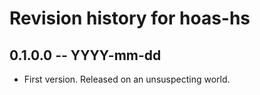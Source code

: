 # Revision history for hoas-hs

## 0.1.0.0 -- YYYY-mm-dd

* First version. Released on an unsuspecting world.
